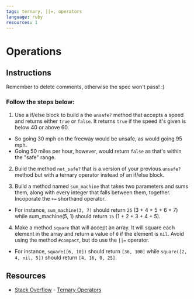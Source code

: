 ```yaml
---
tags: ternary, ||=, operators
language: ruby
resources: 1
---
```


# Operations

## Instructions

Remember to delete comments, otherwise the spec won't pass! :)

### Follow the steps below:

1. Use a if/else block to build a the `unsafe?` method that accepts a speed and returns either `true` or `false`. It returns `true` if the speed it's given is below 40 or above 60. 
  * So going 30 mph on the freeway would be unsafe, as would going 95 mph. 
  * Going 50 miles per hour, however, would return `false` as that's within the "safe" range.

2. Build the method `not_safe?` that is a version of your previous `unsafe?` method but with a ternary operator instead of an if/else block.

3. Build a method named `sum_machine` that takes two parameters and sums them, along with every integer that falls between them, together. Incoporate the `+=` shorthand operator.
  * For instance, `sum_machine(3, 7)` should return `25` (3 + 4 + 5 + 6 + 7) while sum_machine(5, 1) should return `15` (1 + 2 + 3 + 4 + 5).

4. Make a method `square` that will accept an array. It will square each element in the array and return a value of `0` if the element is `nil`. Avoid using the method `#compact`, but do use the `||=` operator.
  * For instance, `square([6, 10])` should return `[36, 100]` while `square([2, 4, nil, 5])` should return `[4, 16, 0, 25]`.

## Resources
* [Stack Overflow](http://stackoverflow.com/) - [Ternary Operators](http://stackoverflow.com/a/4252945)
